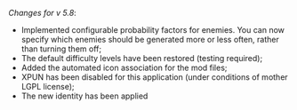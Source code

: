 _Changes for v 5.8_:
- Implemented configurable probability factors for enemies. You can now specify which enemies should be generated more or less often, rather than turning them off;
- The default difficulty levels have been restored (testing required);
- Added the automated icon association for the mod files;
- XPUN has been disabled for this application (under conditions of mother LGPL license);
- The new identity has been applied
